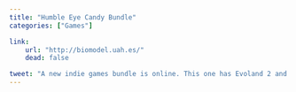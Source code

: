 ```yaml
---
title: "Humble Eye Candy Bundle"
categories: ["Games"]

link:
    url: "http://biomodel.uah.es/"
    dead: false

tweet: "A new indie games bundle is online. This one has Evoland 2 and Shantae: Risky's Revenge!"
---
```

